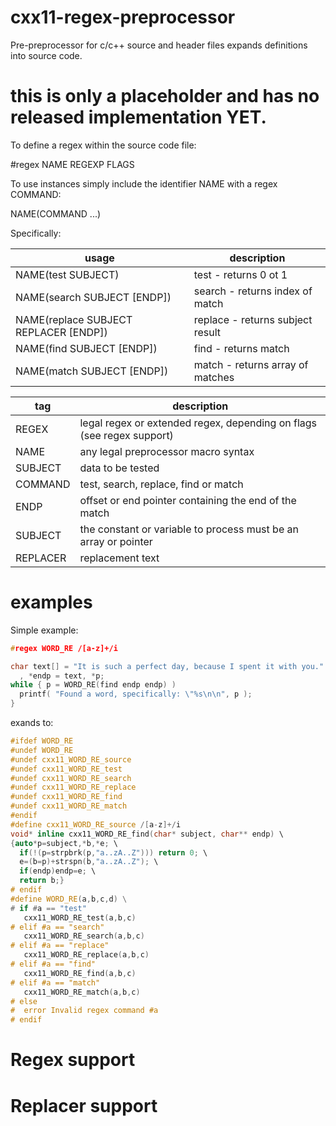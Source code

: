 # cxx11-regex-preprocessor
Pre-preprocessor for c/c++ source and header files expands definitions into source code.

# this is only a placeholder and has no released implementation YET.

To define a regex within the source code file:

#regex NAME REGEXP FLAGS

To use instances simply include the identifier NAME with a regex COMMAND:

NAME(COMMAND ...)

Specifically:

usage | description
----- | -----
NAME(test SUBJECT)  | test - returns 0 ot 1
NAME(search SUBJECT [ENDP]) | search - returns index of match
NAME(replace SUBJECT REPLACER [ENDP]) | replace - returns subject result
NAME(find SUBJECT [ENDP]) | find - returns match
NAME(match SUBJECT [ENDP]) | match - returns array of matches

tag      | description
-------- | -------
REGEX    | legal regex or extended regex, depending on flags (see regex support)
NAME     | any legal preprocessor macro syntax
SUBJECT  | data to be tested
COMMAND  | test, search, replace, find or match
ENDP     | offset or end pointer containing the end of the match
SUBJECT  | the constant or variable to process must be an array or pointer
REPLACER | replacement text


# examples

Simple example:

```c++
#regex WORD_RE /[a-z]+/i

char text[] = "It is such a perfect day, because I spent it with you."
  , *endp = text, *p;
while { p = WORD_RE(find endp endp) )
  printf( "Found a word, specifically: \"%s\n\n", p );
}
```
exands to:
```c++
#ifdef WORD_RE
#undef WORD_RE
#undef cxx11_WORD_RE_source
#undef cxx11_WORD_RE_test
#undef cxx11_WORD_RE_search
#undef cxx11_WORD_RE_replace
#undef cxx11_WORD_RE_find
#undef cxx11_WORD_RE_match
#endif
#define cxx11_WORD_RE_source /[a-z]+/i
void* inline cxx11_WORD_RE_find(char* subject, char** endp) \
{auto*p=subject,*b,*e; \
  if(!(p=strpbrk(p,"a..zA..Z"))) return 0; \
  e=(b=p)+strspn(b,"a..zA..Z"); \
  if(endp)endp=e; \
  return b;}
# endif
#define WORD_RE(a,b,c,d) \
# if #a == "test"
   cxx11_WORD_RE_test(a,b,c)
# elif #a == "search"
   cxx11_WORD_RE_search(a,b,c)
# elif #a == "replace"
   cxx11_WORD_RE_replace(a,b,c)
# elif #a == "find"
   cxx11_WORD_RE_find(a,b,c)
# elif #a == "match"
   cxx11_WORD_RE_match(a,b,c)
# else
#  error Invalid regex command #a
# endif
```

# Regex support

# Replacer support


